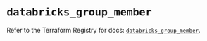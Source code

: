 # `databricks_group_member`

Refer to the Terraform Registry for docs: [`databricks_group_member`](https://registry.terraform.io/providers/databricks/databricks/1.62.0/docs/resources/group_member).
